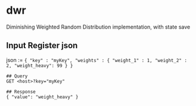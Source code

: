 # dwr
Diminishing Weighted Random Distribution implementation, with state save

## Input Register json
    
json := `{
            "key" : "myKey",
            "weights" : {
                "weight_1" : 1,
                "weight_2" : 2,
                "weight_heavy": 99
            }
        }`

    ## Query
    GET <host>?key="myKey"

    ## Response
    { "value": "weight_heavy" }

    
    



